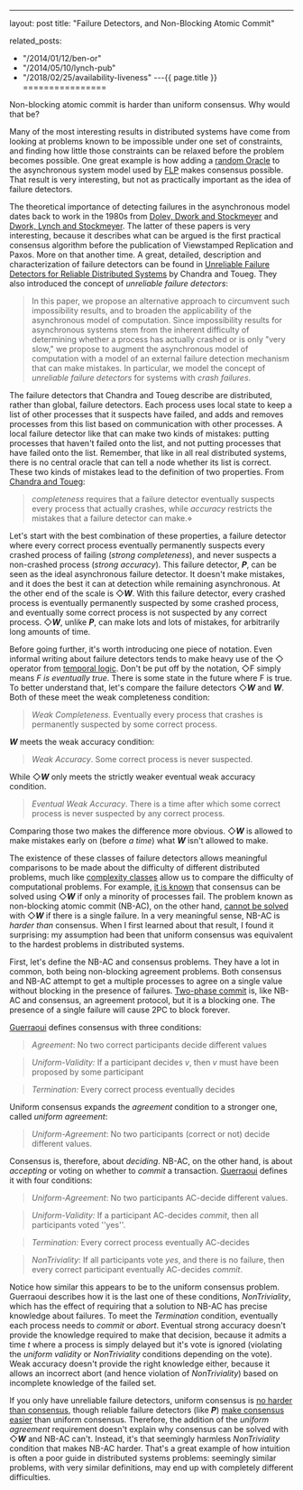 ---
layout: post
title: "Failure Detectors, and Non-Blocking Atomic Commit"


related_posts:
  - "/2014/01/12/ben-or"
  - "/2014/05/10/lynch-pub"
  - "/2018/02/25/availability-liveness"
---{{ page.title }}
================

<p class="meta">Non-blocking atomic commit is harder than uniform consensus. Why would that be?</p>

Many of the most interesting results in distributed systems have come from looking at problems known to be impossible under one set of constraints, and finding how little those constraints can be relaxed before the problem becomes possible. One great example is how adding a [random Oracle](http://brooker.co.za/blog/2014/01/12/ben-or.html) to the asynchronous system model used by [FLP](http://cs-www.cs.yale.edu/homes/arvind/cs425/doc/fischer.pdf) makes consensus possible. That result is very interesting, but not as practically important as the idea of failure detectors.

The theoretical importance of detecting failures in the asynchronous model dates back to work in the 1980s from [Dolev, Dwork and Stockmeyer](http://groups.csail.mit.edu/tds/papers/Stockmeyer/DolevDS83-focs.pdf) and [Dwork, Lynch and Stockmeyer](http://citeseerx.ist.psu.edu/viewdoc/summary?doi=10.1.1.13.3423). The latter of these papers is very interesting, because it describes what can be argued is the first practical consensus algorithm before the publication of Viewstamped Replication and Paxos. More on that another time. A great, detailed, description and characterization of failure detectors can be found in [Unreliable Failure Detectors for Reliable Distributed Systems](http://www.cs.utexas.edu/~lorenzo/corsi/cs380d/papers/p225-chandra.pdf) by Chandra and Toueg. They also introduced the concept of _unreliable failure detectors_:

> In this paper, we propose an alternative approach to circumvent such impossibility results, and to broaden the applicability of the asynchronous model of computation. Since impossibility results for asynchronous systems stem from the inherent difficulty of determining whether a process has actually crashed or is only "very slow," we propose to augment the asynchronous model of computation with a model of an external failure detection mechanism that can make mistakes. In particular, we model the concept of _unreliable failure detectors_ for systems with _crash failures_.

The failure detectors that Chandra and Toueg describe are distributed, rather than global, failure detectors. Each process uses local state to keep a list of other processes that it suspects have failed, and adds and removes processes from this list based on communication with other processes. A local failure detector like that can make two kinds of mistakes: putting processes that haven't failed onto the list, and not putting processes that have failed onto the list. Remember, that like in all real distributed systems, there is no central oracle that can tell a node whether its list is correct. These two kinds of mistakes lead to the definition of two properties. From [Chandra and Toueg](http://www.cs.utexas.edu/~lorenzo/corsi/cs380d/papers/p225-chandra.pdf):

> _completeness_ requires that a failure detector eventually suspects every process that actually crashes, while _accuracy_ restricts the mistakes that a failure detector can make.⋄

Let's start with the best combination of these properties, a failure detector where every correct process eventually permanently suspects every crashed process of failing (_strong completeness_), and never suspects a non-crashed process (_strong accuracy_). This failure detector, **_P_**, can be seen as the ideal asynchronous failure detector. It doesn't make mistakes, and it does the best it can at detection while remaining asynchronous. At the other end of the scale is ◇**_W_**. With this failure detector, every crashed process is eventually permanently suspected by some crashed process, and eventually some correct process is not suspected by any correct process.  ◇**_W_**, unlike **_P_**, can make lots and lots of mistakes, for arbitrarily long amounts of time.

Before going further, it's worth introducing one piece of notation. Even informal writing about failure detectors tends to make heavy use of the ◇ operator from [temporal logic](http://en.wikipedia.org/wiki/Temporal_logic). Don't be put off by the notation, ◇F simply means _F is eventually true_. There is some state in the future where F is true. To better understand that, let's compare the failure detectors ◇**_W_** and **_W_**. Both of these meet the weak completeness condition:

> _Weak Completeness._ Eventually every process that crashes is permanently suspected by some correct process.

**_W_** meets the weak accuracy condition:

> _Weak Accuracy_. Some correct process is never suspected.

While ◇**_W_** only meets the strictly weaker eventual weak accuracy condition.

> _Eventual Weak Accuracy_. There is a time after which some correct process is never suspected by any correct process.

Comparing those two makes the difference more obvious. ◇**_W_** is allowed to make mistakes early on (before _a time_) what **_W_** isn't allowed to make.

The existence of these classes of failure detectors allows meaningful comparisons to be made about the difficulty of different distributed problems, much like [complexity classes](http://en.wikipedia.org/wiki/Complexity_class) allow us to compare the difficulty of computational problems. For example, [it is known](http://www.cs.utexas.edu/~lorenzo/corsi/cs380d/papers/p685-chandra.pdf) that consensus can be solved using ◇**_W_** if only a minority of processes fail. The problem known as non-blocking atomic commit (NB-AC), on the other hand, [cannot be solved](http://citeseerx.ist.psu.edu/viewdoc/download?doi=10.1.1.27.6456&rep=rep1&type=pdf) with ◇**_W_** if there is a single failure. In a very meaningful sense, NB-AC is _harder than_ consensus. When I first learned about that result, I found it surprising: my assumption had been that uniform consensus was equivalent to the hardest problems in distributed systems.

First, let's define the NB-AC and consensus problems. They have a lot in common, both being non-blocking agreement problems. Both consensus and NB-AC attempt to get a multiple processes to agree on a single value without blocking in the presence of failures. [Two-phase commit](http://en.wikipedia.org/wiki/2PC) is, like NB-AC and consensus, an agreement protocol, but it is a blocking one. The presence of a single failure will cause 2PC to block forever.

[Guerraoui](http://citeseerx.ist.psu.edu/viewdoc/download?doi=10.1.1.27.6456&rep=rep1&type=pdf) defines consensus with three conditions:

> _Agreement_: No two correct participants decide different values

> _Uniform-Validity:_ If a participant decides _v_, then _v_ must have been proposed by some participant

> _Termination:_ Every correct process eventually decides

Uniform consensus expands the _agreement_ condition to a stronger one, called _uniform agreement_:

> _Uniform-Agreement_: No two participants (correct or not) decide different values.

Consensus is, therefore, about _deciding_. NB-AC, on the other hand, is about _accepting_ or voting on whether to _commit_ a transaction. [Guerraoui](http://citeseerx.ist.psu.edu/viewdoc/download?doi=10.1.1.27.6456&rep=rep1&type=pdf) defines it with four conditions:

> _Uniform-Agreement_: No two participants AC-decide different values.

> _Uniform-Validity:_ If a participant AC-decides _commit_, then all participants voted ''yes''.

> _Termination:_ Every correct process eventually AC-decides

> _NonTriviality_: If all participants vote _yes_, and there is no failure, then every correct participant eventually AC-decides _commit_.

Notice how similar this appears to be to the uniform consensus problem. Guerraoui describes how it is the last one of these conditions, _NonTriviality_, which has the effect of requiring that a solution to NB-AC has precise knowledge about failures. To meet the _Termination_ condition, eventually each process needs to _commit_ or _abort_. Eventual strong accuracy doesn't provide the knowledge required to make that decision, because it admits a time *t* where a process is simply delayed but it's vote is ignored (violating the _uniform validity_ or _NonTriviality_ conditions depending on the vote). Weak accuracy doesn't provide the right knowledge either, because it allows an incorrect abort (and hence violation of _NonTriviality_) based on incomplete knowledge of the failed set.

If you only have unreliable failure detectors, uniform consensus is [no harder than consensus](http://citeseerx.ist.psu.edu/viewdoc/download?doi=10.1.1.27.6456&rep=rep1&type=pdf), though reliable failure detectors (like **_P_**) [make consensus easier](http://infoscience.epfl.ch/record/88273/files/CBS04.pdf?version=1) than uniform consensus. Therefore, the addition of the _uniform agreement_ requirement doesn't explain why consensus can be solved with ◇**_W_** and NB-AC can't. Instead, it's that seemingly harmless _NonTriviality_ condition that makes NB-AC harder. That's a great example of how intuition is often a poor guide in distributed systems problems: seemingly similar problems, with very similar definitions, may end up with completely different difficulties.